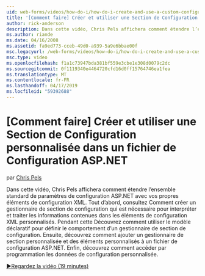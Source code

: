 ```yaml
---
uid: web-forms/videos/how-do-i/how-do-i-create-and-use-a-custom-configuration-section-in-an-aspnet-configuration-file
title: '[Comment faire] Créer et utiliser une Section de Configuration personnalisée dans un fichier de Configuration ASP.NET | Microsoft Docs'
author: rick-anderson
description: Dans cette vidéo, Chris Pels affichera comment étendre l’ensemble standard de paramètres de configuration ASP.NET avec vos propres éléments de configuration XML. Consultez tout d’abord, comment...
ms.author: riande
ms.date: 04/16/2008
ms.assetid: fa9ed773-cceb-49d0-a939-5a9e6bbae00f
msc.legacyurl: /web-forms/videos/how-do-i/how-do-i-create-and-use-a-custom-configuration-section-in-an-aspnet-configuration-file
msc.type: video
ms.openlocfilehash: f1a1c73947bda381bf559e3cbe1e308d0079c2dc
ms.sourcegitcommit: 0f1119340e4464720cfd16d0ff15764746ea1fea
ms.translationtype: MT
ms.contentlocale: fr-FR
ms.lasthandoff: 04/17/2019
ms.locfileid: "59392688"
---
```

# <a name="how-do-i-create-and-use-a-custom-configuration-section-in-an-aspnet-configuration-file"></a>[Comment faire] Créer et utiliser une Section de Configuration personnalisée dans un fichier de Configuration ASP.NET

par [Chris Pels](https://twitter.com/chrispels)

Dans cette vidéo, Chris Pels affichera comment étendre l’ensemble standard de paramètres de configuration ASP.NET avec vos propres éléments de configuration XML. Tout d’abord, consultez Comment créer un gestionnaire de section de configuration qui est nécessaire pour interpréter et traiter les informations contenues dans les éléments de configuration XML personnalisés. Pendant cette Découvrez comment utiliser le modèle déclaratif pour définir le comportement d’un gestionnaire de section de configuration. Ensuite, découvrez comment ajouter un gestionnaire de section personnalisée et des éléments personnalisés à un fichier de configuration ASP.NET. Enfin, découvrez comment accéder par programmation les données de configuration personnalisée.

[&#9654;Regardez la vidéo (19 minutes)](https://channel9.msdn.com/Blogs/ASP-NET-Site-Videos/how-do-i-create-and-use-a-custom-configuration-section-in-an-aspnet-configuration-file)
